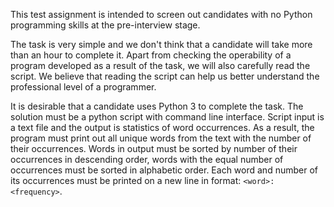 This test assignment is intended to screen out candidates with no Python programming skills at the pre-interview stage.

The task is very simple and we don't think that a candidate will take more than an hour to complete it. Apart from checking the operability of a program developed as a result of the task, we will also carefully read the script. We believe that reading the script can help us better understand the professional level of a programmer.

It is desirable that a candidate uses Python 3 to complete the task. The solution must be a python script with command line interface. Script input is a text file and the output is statistics of word occurrences. As a result, the program must print out all unique words from the text with the number of their occurrences. Words in output must be sorted by number of their occurrences in descending order, words with the equal number of occurrences must be sorted in alphabetic order. Each word and number of its occurrences must be printed on a new line in format: `<word>: <frequency>`.
